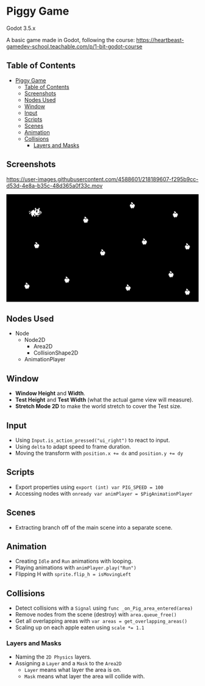 # Piggy Game
Godot 3.5.x

A basic game made in Godot, following the course: https://heartbeast-gamedev-school.teachable.com/p/1-bit-godot-course

## Table of Contents
- [Piggy Game](#piggy-game)
  - [Table of Contents](#table-of-contents)
  - [Screenshots](#screenshots)
  - [Nodes Used](#nodes-used)
  - [Window](#window)
  - [Input](#input)
  - [Scripts](#scripts)
  - [Scenes](#scenes)
  - [Animation](#animation)
  - [Collisions](#collisions)
    - [Layers and Masks](#layers-and-masks)

## Screenshots

https://user-images.githubusercontent.com/4588601/218189607-f295b9cc-d53d-4e8a-b35c-48d365a0f33c.mov

![Picture](./docs/1.jpg)

## Nodes Used

- Node
  - Node2D
    - Area2D
    - CollisionShape2D
  - AnimationPlayer

## Window

- **Window Height** and **Width**.
- **Test Height** and **Test Width** (what the actual game view will measure).
- **Stretch Mode 2D** to make the world stretch to cover the Test size.

## Input

- Using `Input.is_action_pressed("ui_right")` to react to input.
- Using `delta` to adapt speed to frame duration.
- Moving the transform with `position.x += dx` and `position.y += dy`

## Scripts

- Export properties using `export (int) var PIG_SPEED = 100`
- Accessing nodes with `onready var animPlayer = $PigAnimationPlayer`

## Scenes

- Extracting branch off of the main scene into a separate scene.

## Animation

- Creating `Idle` and `Run` animations with looping.
- Playing animations with `animPlayer.play("Run")`
- Flipping H with `sprite.flip_h = isMovingLeft`

## Collisions

- Detect collisions with a `Signal` using `func _on_Pig_area_entered(area)`
- Remove nodes from the scene (destroy) with `area.queue_free()`
- Get all overlapping areas with `var areas = get_overlapping_areas()`
- Scaling up on each apple eaten using `scale *= 1.1`

### Layers and Masks

- Naming the `2D Physics` layers.
- Assigning a `Layer` and a `Mask` to the `Area2D`
  - `Layer` means what layer the area is on.
  - `Mask` means what layer the area will collide with.
